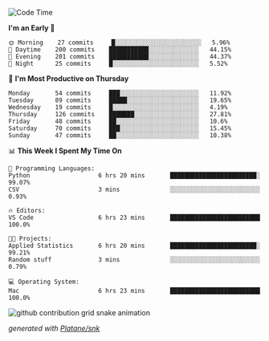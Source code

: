 <!--START_SECTION:waka-->
![Code Time](http://img.shields.io/badge/Code%20Time-259%20hrs%2043%20mins-blue)

**I'm an Early 🐤** 

```text
🌞 Morning    27 commits     █░░░░░░░░░░░░░░░░░░░░░░░░   5.96% 
🌆 Daytime    200 commits    ███████████░░░░░░░░░░░░░░   44.15% 
🌃 Evening    201 commits    ███████████░░░░░░░░░░░░░░   44.37% 
🌙 Night      25 commits     █░░░░░░░░░░░░░░░░░░░░░░░░   5.52%

```
📅 **I'm Most Productive on Thursday** 

```text
Monday       54 commits     ███░░░░░░░░░░░░░░░░░░░░░░   11.92% 
Tuesday      89 commits     █████░░░░░░░░░░░░░░░░░░░░   19.65% 
Wednesday    19 commits     █░░░░░░░░░░░░░░░░░░░░░░░░   4.19% 
Thursday     126 commits    ███████░░░░░░░░░░░░░░░░░░   27.81% 
Friday       48 commits     ██░░░░░░░░░░░░░░░░░░░░░░░   10.6% 
Saturday     70 commits     ███░░░░░░░░░░░░░░░░░░░░░░   15.45% 
Sunday       47 commits     ██░░░░░░░░░░░░░░░░░░░░░░░   10.38%

```


📊 **This Week I Spent My Time On** 

```text
💬 Programming Languages: 
Python                   6 hrs 20 mins       ████████████████████████░   99.07% 
CSV                      3 mins              ░░░░░░░░░░░░░░░░░░░░░░░░░   0.93%

🔥 Editors: 
VS Code                  6 hrs 23 mins       █████████████████████████   100.0%

🐱‍💻 Projects: 
Applied Statistics       6 hrs 20 mins       ████████████████████████░   99.21% 
Random stuff             3 mins              ░░░░░░░░░░░░░░░░░░░░░░░░░   0.79%

💻 Operating System: 
Mac                      6 hrs 23 mins       █████████████████████████   100.0%

```


<!--END_SECTION:waka-->


<!--Snake Game-->
![github contribution grid snake animation](https://raw.githubusercontent.com/viggo-gascou/viggo-gascou/output/github-contribution-grid-snake.svg)

_generated with [Platane/snk](https://github.com/Platane/snk)_
<!--Snake Game-->

